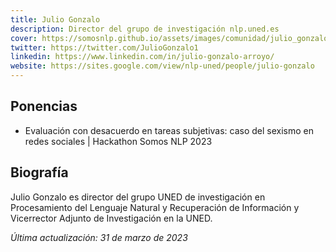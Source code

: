 ```yaml
---
title: Julio Gonzalo
description: Director del grupo de investigación nlp.uned.es
cover: https://somosnlp.github.io/assets/images/comunidad/julio_gonzalo.png
twitter: https://twitter.com/JulioGonzalo1
linkedin: https://www.linkedin.com/in/julio-gonzalo-arroyo/
website: https://sites.google.com/view/nlp-uned/people/julio-gonzalo
---
```


## Ponencias

- Evaluación con desacuerdo en tareas subjetivas: caso del sexismo en redes sociales | Hackathon Somos NLP 2023

## Biografía

Julio Gonzalo es director del grupo UNED de investigación en Procesamiento del Lenguaje Natural y Recuperación de Información y Vicerrector Adjunto de Investigación en la UNED. 

*Última actualización: 31 de marzo de 2023*
